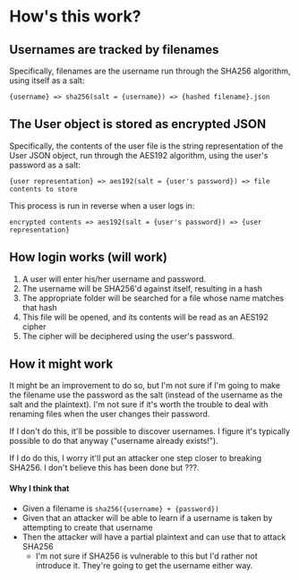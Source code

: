 # How's this work?

## Usernames are tracked by filenames
Specifically, filenames are the username run through the SHA256 algorithm, using itself as a salt:
```
{username} => sha256(salt = {username}) => {hashed filename}.json
```

## The User object is stored as encrypted JSON
Specifically, the contents of the user file is the string representation of the User JSON object, run through the AES192 algorithm, using the user's password as a salt:

```
{user representation} => aes192(salt = {user's password}) => file contents to store
```

This process is run in reverse when a user logs in:

```
encrypted contents => aes192(salt = {user's password}) => {user representation}
```

## How login works (will work)
1.  A user will enter his/her username and password.
2.  The username will be SHA256'd against itself, resulting in a hash
3.  The appropriate folder will be searched for a file whose name matches that hash
4.  This file will be opened, and its contents will be read as an AES192 cipher
5.  The cipher will be deciphered using the user's password.


## How it might work
It might be an improvement to do so, but I'm not sure if I'm going to make the filename use the password as the salt (instead of the username as the salt and the plaintext).  I'm not sure if it's worth the trouble to deal with renaming files when the user changes their password.

If I don't do this, it'll be possible to discover usernames.  I figure it's typically possible to do that anyway ("username already exists!").

If I do do this, I worry it'll put an attacker one step closer to breaking SHA256.  I don't believe this has been done but ???.

#### Why I think that
* Given a filename is `sha256({username} + {password})`
* Given that an attacker will be able to learn if a username is taken by attempting to create that username
* Then the attacker will have a partial plaintext and can use that to attack SHA256
  * I'm not sure if SHA256 is vulnerable to this but I'd rather not introduce it.  They're going to get the username either way.

